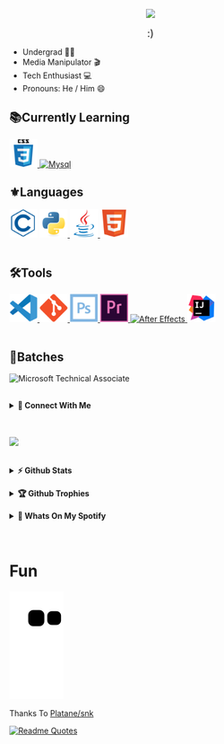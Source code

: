 <p align="center"> <img src=https://readme-typing-svg.herokuapp.com?font=Indie+Flower&color=%230EF788&size=24&center=true&multiline=true&height=80&lines=Hello+There!+%F0%9F%91%8B+Im+Soumajit;Nice+to+Meet+You+all+%F0%9F%98%84></p>
<p align ="Center"> <font size="4">:)  </p></font>

- Undergrad 🧑‍🎓
- Media Manipulator 🎬
- Tech Enthusiast 💻
- Pronouns: He / Him 😄

## 📚Currently Learning

<a href="https://www.w3schools.com/css/"> <img src="https://raw.githubusercontent.com/devicons/devicon/2ae2a900d2f041da66e950e4d48052658d850630/icons/css3/css3-original-wordmark.svg" alt="CSS" width="50" height="50"/>
<img src="https://cdn.jsdelivr.net/gh/devicons/devicon/icons/mysql/mysql-original-wordmark.svg" alt="Mysql" width="50" height="50" /> </a>



## ⚜️Languages

<a> <img src="https://raw.githubusercontent.com/devicons/devicon/2ae2a900d2f041da66e950e4d48052658d850630/icons/c/c-line.svg" alt="C" width="50" height="50"/> </a>
<a href="https://www.python.org/"> <img src="https://raw.githubusercontent.com/devicons/devicon/2ae2a900d2f041da66e950e4d48052658d850630/icons/python/python-original.svg" alt="Python" width="50" height="50"/> </a>
<a href="https://www.java.com/en/"> <img src="https://raw.githubusercontent.com/devicons/devicon/2ae2a900d2f041da66e950e4d48052658d850630/icons/java/java-original.svg" alt="Java" width="50" height="50"/> </a>
<a > <img src="https://raw.githubusercontent.com/devicons/devicon/2ae2a900d2f041da66e950e4d48052658d850630/icons/html5/html5-original.svg" alt="HTML5" width="50" height="50"/> </a>
<br></br>

## 🛠️Tools

<a href="https://code.visualstudio.com/"> <img src="https://raw.githubusercontent.com/devicons/devicon/2ae2a900d2f041da66e950e4d48052658d850630/icons/vscode/vscode-original.svg" alt="VSCode" width="50" height="50"/> </a>
<a href="https://git-scm.com/"> <img src="https://raw.githubusercontent.com/devicons/devicon/2ae2a900d2f041da66e950e4d48052658d850630/icons/git/git-original.svg" alt="Git" width="50" height="50"/> </a>
<a href="https://www.adobe.com/in/products/photoshop.html"> <img src="https://raw.githubusercontent.com/devicons/devicon/2ae2a900d2f041da66e950e4d48052658d850630/icons/photoshop/photoshop-line.svg" alt="Photoshop" width="50" height="50"/> </a>
<a href="https://www.adobe.com/in/products/premiere.html"> <img src="https://raw.githubusercontent.com/devicons/devicon/2ae2a900d2f041da66e950e4d48052658d850630/icons/premierepro/premierepro-original.svg" alt="Premiere Pro" width="50" height="50"/> </a>
<a href="https://www.adobe.com/in/products/aftereffects.html"> <img src="https://cdn.jsdelivr.net/gh/devicons/devicon/icons/aftereffects/aftereffects-original.svg" alt="After Effects" width="50" height="50"/> </a>
<a href="https://www.jetbrains.com/idea/"> <img src="https://raw.githubusercontent.com/devicons/devicon/2ae2a900d2f041da66e950e4d48052658d850630/icons/intellij/intellij-original.svg" alt="intellij" width="50" height="50"/> </a>
<br></br>

## 🏅Batches

 <img src="https://images.credly.com/size/680x680/images/ebfba101-5b78-49b6-903a-ac9ad518fe8a/MTA-Introduction_to_Programming_Using_Python-600x600.png" alt="Microsoft Technical Associate" width="100" height="100"/> </a>
<br></br>

<details>
  <summary markdown="span"><b>📮 Connect With Me</b></summary>

<a href="https://www.linkedin.com/in/soumajit-roy-2a7242196/"> <img src="https://raw.githubusercontent.com/devicons/devicon/2ae2a900d2f041da66e950e4d48052658d850630/icons/linkedin/linkedin-original.svg" alt="LinkedIn" width="50" height="40"/> </a>
<a href="https://twitter.com/Roy_Soumajit"> <img src="https://raw.githubusercontent.com/devicons/devicon/2ae2a900d2f041da66e950e4d48052658d850630/icons/twitter/twitter-original.svg" alt="Twitter" width="50" height="40"/> </a>
<a href="mailto:itssoumajit@gmail.com"> <img src="https://upload.wikimedia.org/wikipedia/commons/thumb/7/7e/Gmail_icon_%282020%29.svg/512px-Gmail_icon_%282020%29.svg.png" alt="Gmail" width="50" height="40"/> </a>
</details>
<br></br>

![](https://komarev.com/ghpvc/?username=Soumajit-Roy&color=green&label=PROFILE+VIEWS)
<br></br>
<details>
  <summary markdown="span"><b>⚡ Github Stats</b></summary>

![Anurag's GitHub stats](https://github-readme-stats.vercel.app/api?username=Soumajit-Roy&show_icons=true&theme=tokyonight)

[![Top Langs](https://github-readme-stats.vercel.app/api/top-langs/?username=Soumajit-Roy&layout=compact)](https://github.com/anuraghazra/github-readme-stats)

</details>
<br>
<details>
  <summary markdown="span"><b>🏆 Github Trophies</b></summary>

![Trophies](https://github-profile-trophy.vercel.app/?username=Soumajit-Roy&theme=juicyfresh&no-frame=true&row=1&&margin-w=20&no-bg=true)

</details>
<br>
<details>
  <summary markdown="span"><b>🎵 Whats On My Spotify</b></summary>

[![spotify-github-profile](https://spotify-github-profile.vercel.app/api/view?uid=samedmfreak&cover_image=true&theme=compact)](https://github.com/kittinan/spotify-github-profile)

</details>
<br></br>

# Fun

![snake](https://raw.githubusercontent.com/Soumajit-Roy/Soumajit-Roy/output/github-contribution-grid-snake.svg)

Thanks To [Platane/snk](https://github.com/Platane/snk)

[![Readme Quotes](https://quotes-github-readme.vercel.app/api?type=horizontal&theme=merko)](https://github.com/piyushsuthar/github-readme-quotes)


